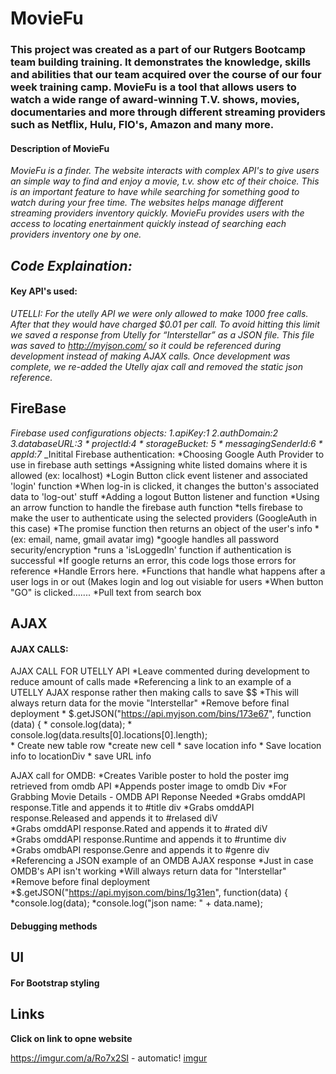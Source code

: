# MovieFu

### This project was created as a part of our Rutgers Bootcamp team building training. It demonstrates the knowledge, skills and abilities that our team acquired over the course of our four week training camp. MovieFu is a tool that allows users to watch a wide range of award-winning T.V. shows, movies, documentaries and more through different streaming providers such as Netflix, Hulu, FIO's, Amazon and many more. 

#### Description of MovieFu

_MovieFu is a finder. The website interacts with complex API's to give users an simple way to find and enjoy a  movie, t.v. show etc of their choice. This is an important feature to have while searching for something good to watch during your free time. The websites helps manage different streaming providers inventory quickly.  MovieFu provides users with the access to locating enertainment quickly instead of searching each providers inventory one by one._

## ***Code Explaination:*** 

#### Key API's used:
*_UTELLI_: For the utelly API we were only allowed to make 1000 free calls. After that they would have charged $0.01 per call. To avoid hitting this limit we saved a response from Utelly for “Interstellar” as a JSON file. This file was saved to http://myjson.com/ so it could be referenced during development instead of making AJAX calls. Once development was complete, we re-added the Utelly ajax call and removed the static json reference.*

## FireBase
_Firebase used configurations objects: 1.apiKey:1
                                      2.authDomain:2
                                      3.databaseURL:3
                                      * projectId:4
                                      * storageBucket: 5
                                      * messagingSenderId:6 
                                      * appId:7_
_Initital Firebase authentication: *Choosing Google Auth Provider to use in firebase auth settings
                                   *Assigning white listed domains where it is allowed (ex: localhost) 
                                   *Login Button click event listener and associated 'login' function
                                   *When log-in is clicked, it changes the button's associated data to 'log-out' stuff
                                   *Adding a logout Button listener and function
                                   *Using an arrow function to handle the firebase auth function
                                   *tells firebase to make the user to authenticate using the selected providers (GoogleAuth                                       in this case)
                                   *The promise function then returns an object of the user's info
                                   *(ex: email, name, gmail avatar img)
                                   *google handles all password security/encryption 
                                   *runs a 'isLoggedIn' function if authentication is successful
                                   *If google returns an error, this code logs those errors for reference
                                   *Handle Errors here.
                                   *Functions that handle what happens after a user logs in or out (Makes login and log out                                       visiable for users
                                   *When button "GO" is clicked.......
                                   *Pull text from search box

## AJAX

#### AJAX CALLS:
 AJAX CALL FOR UTELLY API
        *Leave commented during development to reduce amount of calls made
        *Referencing a link to an example of a UTELLY AJAX response rather then making calls to save $$
        *This will always return data for the movie "Interstellar"
        *Remove before final deployment
        * $.getJSON("https://api.myjson.com/bins/173e67", function (data) {
        * console.log(data);
        * console.log(data.results[0].locations[0].length);         
        * Create new table row
        *create new cell
        * save location info
        * Save location info to locationDiv
        * save URL info
         
 
 AJAX call for OMDB:
          *Creates Varible poster to hold the poster img retrieved from omdb API
          *Appends poster image to omdb Div
          *For Grabbing Movie Details - OMDB API Reponse Needed
          *Grabs omddAPI response.Title and appends it to #title div
          *Grabs omddAPI response.Released and appends it to #relased diV  
          *Grabs omddAPI response.Rated and appends it to #rated diV  
          *Grabs omddAPI response.Runtime and appends it to #runtime div         
          *Grabs omdbAPI response.Genre and appends it to #genre div
          *Referencing a JSON example of an OMDB AJAX response
          *Just in case OMDB's API isn't working 
          *Will always return data for "Interstellar"
          *Remove before final deployment
          *$.getJSON("https://api.myjson.com/bins/1g31en", function(data) {
          *console.log(data); 
          *console.log("json name: " + data.name);
       

#### Debugging methods

## UI

#### For Bootstrap styling

## Links
__Click on link to opne website__

https://imgur.com/a/Ro7x2SI - automatic!
[imgur](http://imgur.com)


